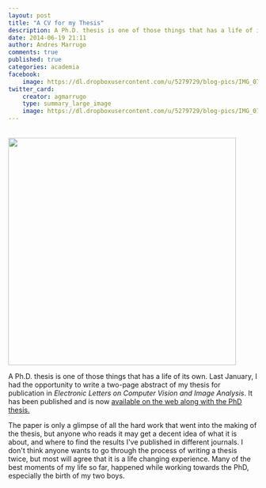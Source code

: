 ```yaml
---
layout: post
title: "A CV for my Thesis"
description: A Ph.D. thesis is one of those things that has a life of its own. Last January, I had the opportunity to write a two-page abstract of my thesis for publication in Electronic Letters on Computer Vision and Image Analysis.
date: 2014-06-19 21:11
author: Andres Marrugo
comments: true
published: true
categories: academia
facebook:
    image: https://dl.dropboxusercontent.com/u/5279729/blog-pics/IMG_0775.jpg
twitter_card:
    creator: agmarrugo
    type: summary_large_image
    image: https://dl.dropboxusercontent.com/u/5279729/blog-pics/IMG_0775.jpg
---
```



<div class="aic" style="width:460px"><br>
<img src="https://dl.dropboxusercontent.com/u/5279729/blog-pics/IMG_0775.jpg" alt="" width="460" height="" border="0" /></div>

A Ph.D. thesis is one of those things that has a life of its own. Last January, I had the opportunity to write a two-page abstract of my thesis for publication in *Electronic Letters on Computer Vision and Image Analysis*. It has been published and is now [available on the web along with the PhD thesis.][1]

The paper is only a glimpse of all the hard work that went into the making of the thesis, but anyone who reads it may get a decent idea of what it is about, and where to find the results I've published in different journals. I don't think anyone wants to go through the process of writing a thesis twice, but most will agree that it is a life changing experience. Many of the best moments of my life so far, happened while working towards the PhD, especially the birth of my two boys. 

[1]:http://elcvia.cvc.uab.es/article/view/597 "Retinal Image Analysis Oriented to the Clinical Task - Marrugo - Electronic Letters on Computer Vision and Image Analysis"